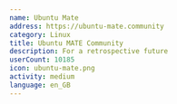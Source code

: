 ```yaml
---
name: Ubuntu Mate
address: https://ubuntu-mate.community
category: Linux
title: Ubuntu MATE Community
description: For a retrospective future
userCount: 10185
icon: ubuntu-mate.png
activity: medium
language: en_GB
---
```

